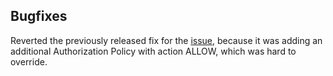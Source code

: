 ## Bugfixes

Reverted the previously released fix for the [issue](https://github.com/kyma-project/api-gateway/issues/1632), because it was adding an additional Authorization Policy with action ALLOW, which was hard to override.
